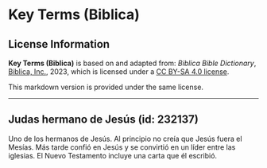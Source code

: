 # Key Terms (Biblica)

## License Information

**Key Terms (Biblica)** is based on and adapted from: _Biblica Bible Dictionary_, [Biblica, Inc.](https://www.biblica.com/), 2023, which is licensed under a [CC BY-SA 4.0 license](https://creativecommons.org/licenses/by-sa/4.0/legalcode.en).

This markdown version is provided under the same license.



--------------------------------

## Judas hermano de Jesús (id: 232137)

Uno de los hermanos de Jesús. Al principio no creía que Jesús fuera el Mesías. Más tarde confió en Jesús y se convirtió en un líder entre las iglesias. El Nuevo Testamento incluye una carta que él escribió.


